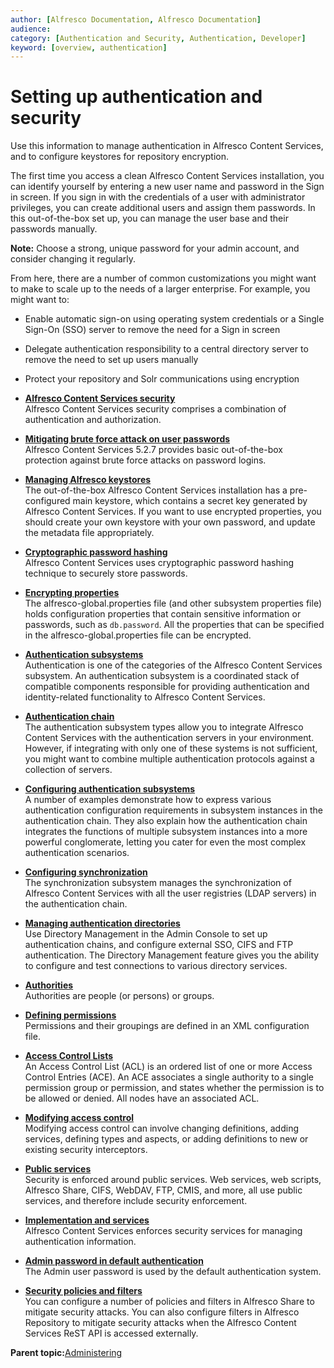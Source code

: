 ```yaml
---
author: [Alfresco Documentation, Alfresco Documentation]
audience: 
category: [Authentication and Security, Authentication, Developer]
keyword: [overview, authentication]
---
```


# Setting up authentication and security

Use this information to manage authentication in Alfresco Content Services, and to configure keystores for repository encryption.

The first time you access a clean Alfresco Content Services installation, you can identify yourself by entering a new user name and password in the Sign in screen. If you sign in with the credentials of a user with administrator privileges, you can create additional users and assign them passwords. In this out-of-the-box set up, you can manage the user base and their passwords manually.

**Note:** Choose a strong, unique password for your admin account, and consider changing it regularly.

From here, there are a number of common customizations you might want to make to scale up to the needs of a larger enterprise. For example, you might want to:

-   Enable automatic sign-on using operating system credentials or a Single Sign-On \(SSO\) server to remove the need for a Sign in screen
-   Delegate authentication responsibility to a central directory server to remove the need to set up users manually
-   Protect your repository and Solr communications using encryption

-   **[Alfresco Content Services security](../concepts/secur-about.md)**  
Alfresco Content Services security comprises a combination of authentication and authorization.
-   **[Mitigating brute force attack on user passwords](../concepts/brute-force-passwords.md)**  
Alfresco Content Services 5.2.7 provides basic out-of-the-box protection against brute force attacks on password logins.
-   **[Managing Alfresco keystores](../concepts/alf-keystores.md)**  
The out-of-the-box Alfresco Content Services installation has a pre-configured main keystore, which contains a secret key generated by Alfresco Content Services. If you want to use encrypted properties, you should create your own keystore with your own password, and update the metadata file appropriately.
-   **[Cryptographic password hashing](../concepts/bcrypt-overview.md)**  
Alfresco Content Services uses cryptographic password hashing technique to securely store passwords.
-   **[Encrypting properties](../concepts/encrypt-properties.md)**  
The alfresco-global.properties file \(and other subsystem properties file\) holds configuration properties that contain sensitive information or passwords, such as `db.password`. All the properties that can be specified in the alfresco-global.properties file can be encrypted.
-   **[Authentication subsystems](../concepts/auth-subsystem-intro.md)**  
Authentication is one of the categories of the Alfresco Content Services subsystem. An authentication subsystem is a coordinated stack of compatible components responsible for providing authentication and identity-related functionality to Alfresco Content Services.
-   **[Authentication chain](../concepts/auth-subsystem-chain.md)**  
The authentication subsystem types allow you to integrate Alfresco Content Services with the authentication servers in your environment. However, if integrating with only one of these systems is not sufficient, you might want to combine multiple authentication protocols against a collection of servers.
-   **[Configuring authentication subsystems](../concepts/auth-config-examples.md)**  
A number of examples demonstrate how to express various authentication configuration requirements in subsystem instances in the authentication chain. They also explain how the authentication chain integrates the functions of multiple subsystem instances into a more powerful conglomerate, letting you cater for even the most complex authentication scenarios.
-   **[Configuring synchronization](../concepts/sync-intro.md)**  
The synchronization subsystem manages the synchronization of Alfresco Content Services with all the user registries \(LDAP servers\) in the authentication chain.
-   **[Managing authentication directories](../concepts/adminconsole-directorymgt.md)**  
 Use Directory Management in the Admin Console to set up authentication chains, and configure external SSO, CIFS and FTP authentication. The Directory Management feature gives you the ability to configure and test connections to various directory services. 
-   **[Authorities](../concepts/secur-authorities.md)**  
Authorities are people \(or persons\) or groups.
-   **[Defining permissions](../concepts/secur-permissions.md)**  
 Permissions and their groupings are defined in an XML configuration file.
-   **[Access Control Lists](../concepts/secur-acl.md)**  
An Access Control List \(ACL\) is an ordered list of one or more Access Control Entries \(ACE\). An ACE associates a single authority to a single permission group or permission, and states whether the permission is to be allowed or denied. All nodes have an associated ACL.
-   **[Modifying access control](../concepts/secur-acl-modifying.md)**  
Modifying access control can involve changing definitions, adding services, defining types and aspects, or adding definitions to new or existing security interceptors.
-   **[Public services](../concepts/secur-public-service.md)**  
Security is enforced around public services. Web services, web scripts, Alfresco Share, CIFS, WebDAV, FTP, CMIS, and more, all use public services, and therefore include security enforcement.
-   **[Implementation and services](../concepts/secur-implserv.md)**  
Alfresco Content Services enforces security services for managing authentication information.
-   **[Admin password in default authentication](../concepts/admin-password.md)**  
The Admin user password is used by the default authentication system.
-   **[Security policies and filters](../concepts/share-policies.md)**  
You can configure a number of policies and filters in Alfresco Share to mitigate security attacks. You can also configure filters in Alfresco Repository to mitigate security attacks when the Alfresco Content Services ReST API is accessed externally.

**Parent topic:**[Administering](../concepts/ch-administering.md)

